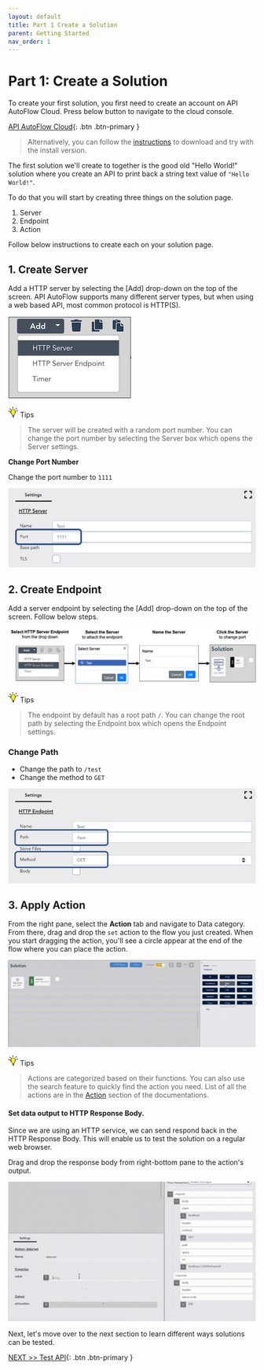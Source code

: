 ```yaml
---
layout: default
title: Part 1 Create a Solution
parent: Getting Started
nav_order: 1
---
```


# Part 1: Create a Solution

To create your first solution, you first need to create an account on API AutoFlow Cloud.  Press below button to navigate to the cloud console.

[API AutoFlow Cloud](https://console.apiautoflow.com/){: .btn .btn-primary }

> Alternatively, you can follow the <a href="" alt="">instructions</a> to download and try with the install version.

The first solution we'll create to together is the good old "Hello World!" solution where you create an API to print back a string text value of `"Hello World!"`.

To do that you will start by creating three things on the solution page.
1. Server
2. Endpoint
3. Action

Follow below instructions to create each on your solution page.

## 1. Create Server
Add a HTTP server by selecting the [Add] drop-down on the top of the screen. API AutoFlow supports many different server types, but when using a web based API, most common protocol is HTTP(S).

![Create Server](/assets/images/create_server.png)

<img src="/assets/images/tip-icon.png" alt="!" width="20"/> Tips

> The server will be created with a random port number. You can change the port number by selecting the Server box which opens the Server settings.

**Change Port Number**

Change the port number to `1111`

![Port Number](/assets/images/port_number_change.png)

## 2. Create Endpoint
Add a server endpoint by selecting the [Add] drop-down on the top of the screen.  Follow below steps.

![Create Endpoint](/assets/images/create-endpoint.png)

<img src="/assets/images/tip-icon.png" alt="!" width="20"/> Tips

> The endpoint by default has a root path `/`. You can change the root path by selecting the Endpoint box which opens the Endpoint settings.

### Change Path

* Change the path to `/test`
* Change the method to `GET`

![Change Path](/assets/images/change-endpoint-path.png)


## 3. Apply Action

From the right pane, select the **Action** tab and navigate to Data category. From there, drag and drop the `set` action to the flow you just created. When you start dragging the action, you'll see a circle appear at the end of the flow where you can place the action.

![Database Integration](/assets/images/database-integration.gif)

<img src="/assets/images/tip-icon.png" alt="!" width="20"/> Tips

> Actions are categorized based on their functions. You can also use the search feature to quickly find the action you need.  List of all the actions are in the <a href="" alt="">Action</a> section of the documentations.

#### Set data output to HTTP Response Body.
Since we are using an HTTP service, we can send respond back in the HTTP Response Body. This will enable us to test the solution on a regular web browser.

Drag and drop the response body from right-bottom pane to the action's output.

![Output](/assets/images/action-output.gif)

Next, let's move over to the next section to learn different ways solutions can be tested.

[NEXT >> Test API](https://docs.apiautoflow.com/docs/getting-started/2-test-api){: .btn .btn-primary }
